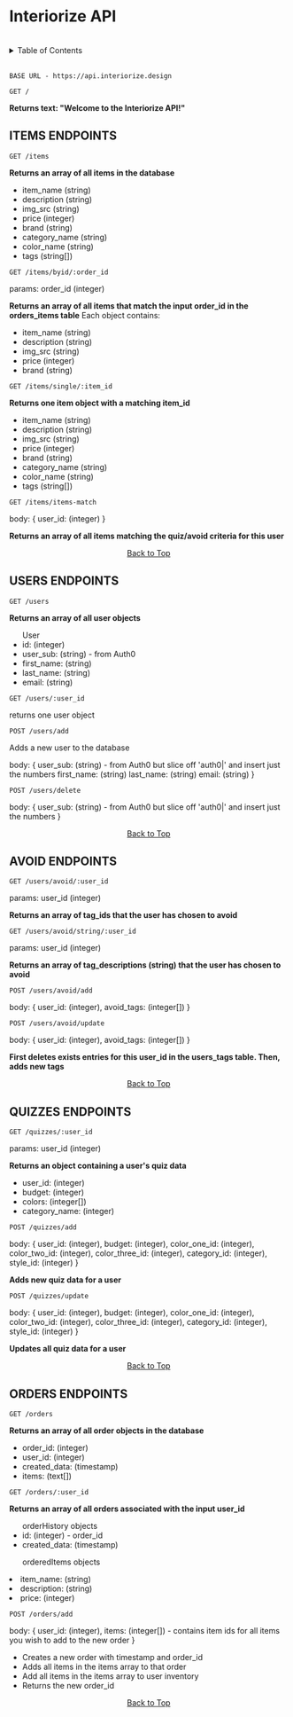 # Interiorize API
<br/>
<details>
  <summary>Table of Contents</summary>
  <ol>
    <li>
      <a href="#items-endpoints">Items Endpoints</a>
      <ul>
        <li>GET /items</li>
        <li>GET /items/byId/:order_id</li>
        <li>GET /items/single/:item_id</li>
        <li>GET /items/items-match</li>
      </ul>
    </li>
    <li>
      <a href="#users-endpoints">Users Endpoints</a>
      <ul>
        <li>GET /users</li>
        <li>GET /users/:user_id</li>
        <li>POST /users/add</li>
        <li>POST /users/delete</li>
      </ul>
    </li>
    <li>
        <a href="#avoid-endpoints">Avoid Endpoints</a>
        <ul>
            <li>GET /users/avoid/:user_id</li>
            <li>GET /users/avoid/string/:user_id</li>
            <li>GET /users/avoid/add</li>
            <li>GET /users/avoid/update</li>
        </ul>
    </li>
    <li>
        <a href="#quizzes-endpoints">Quizzes Endpoints</a>
         <ul>
            <li>GET /quizzes/:user_id</li>
            <li>POST /quizzes/add</li>
            <li>POST /quizzes/update</li>
        </ul>
    </li>
    <li>
        <a href="#orders-endpoints">Orders Endpoints</a>
        <ul>
        <li>GET /orders</li>
        <li>GET /orders/:user_id</li>
        <li>POST /orders/add</li>
      </ul>
    </li>    
  </ol>
</details><br/>

    BASE URL - https://api.interiorize.design

    GET /

<b>Returns text: "Welcome to the Interiorize API!"</b>

## ITEMS ENDPOINTS

    GET /items

<b>Returns an array of all items in the database</b>
<ul>
    <li>item_name (string)</li>
    <li>description (string)</li>
    <li>img_src (string)</li>
    <li>price (integer)</li>
    <li>brand (string)</li>
    <li>category_name (string)</li>
    <li>color_name (string)</li>
    <li>tags (string[])</li>
</ul>


    GET /items/byid/:order_id

params: order_id (integer)

<b>Returns an array of all items that match the input order_id in the orders_items table</b>
Each object contains: 
<ul>
    <li>item_name (string)</li>
    <li>description (string)</li>
    <li>img_src (string)</li>
    <li>price (integer)</li>
    <li>brand (string)</li>
</ul>

    GET /items/single/:item_id

<b>Returns one item object with a matching item_id</b>
<ul>
    <li>item_name (string)</li>
    <li>description (string)</li>
    <li>img_src (string)</li>
    <li>price (integer)</li>
    <li>brand (string)</li>
    <li>category_name (string)</li>
    <li>color_name (string)</li>
    <li>tags (string[])</li>
</ul>

    GET /items/items-match

body: {
    user_id: (integer)
}

<b>Returns an array of all items matching the quiz/avoid criteria for this user</b>

<p align="center">
    <a href="#interiorize-api">Back to Top</a>
</p>

## USERS ENDPOINTS

    GET /users

<b>Returns an array of all user objects</b>

<ul>User
    <li>id: (integer)</li>
    <li>user_sub: (string) - from Auth0</li>
    <li>first_name: (string)</li>
    <li>last_name: (string)</li>
    <li>email: (string)</li>
</ul>

    GET /users/:user_id

returns one user object

    POST /users/add

Adds a new user to the database

body: {
    user_sub: (string) - from Auth0 but slice off 'auth0|' and insert just the numbers
    first_name: (string)
    last_name: (string)
    email: (string)
}

    POST /users/delete

body: {
    user_sub: (string) - from Auth0 but slice off 'auth0|' and insert just the numbers
}

<p align="center">
    <a href="#interiorize-api">Back to Top</a>
</p>

## AVOID ENDPOINTS

    GET /users/avoid/:user_id

params: user_id (integer)

<b>Returns an array of tag_ids that the user has chosen to avoid</b>

    GET /users/avoid/string/:user_id

params: user_id (integer)

<b>Returns an array of tag_descriptions (string) that the user has chosen to avoid</b>

    POST /users/avoid/add

body: {
    user_id: (integer),
    avoid_tags: (integer[])
}

    POST /users/avoid/update

body: {
    user_id: (integer),
    avoid_tags: (integer[])
}

<b>First deletes exists entries for this user_id in the users_tags table. Then, adds new tags</b>
<p align="center">
    <a href="#interiorize-api">Back to Top</a>
</p>

## QUIZZES ENDPOINTS

    GET /quizzes/:user_id

params: user_id (integer)

<b>Returns an object containing a user's quiz data</b>

<ul>
    <li>user_id: (integer)</li>
    <li>budget: (integer)</li>
    <li>colors: (integer[])</li>
    <li>category_name: (integer)</li>
</ul>

    POST /quizzes/add

body: {
    user_id: (integer),
    budget: (integer),
    color_one_id: (integer),
    color_two_id: (integer),
    color_three_id: (integer),
    category_id: (integer),
    style_id: (integer)
}

<b>Adds new quiz data for a user</b>

    POST /quizzes/update

body: {
    user_id: (integer),
    budget: (integer),
    color_one_id: (integer),
    color_two_id: (integer),
    color_three_id: (integer),
    category_id: (integer),
    style_id: (integer)
}

<b>Updates all quiz data for a user</b>

<p align="center">
    <a href="#interiorize-api">Back to Top</a>
</p>

## ORDERS ENDPOINTS

    GET /orders

<b>Returns an array of all order objects in the database</b>

<ul>
    <li>order_id: (integer)</li>
    <li>user_id: (integer)</li>
    <li>created_data: (timestamp)</li>
    <li>items: (text[])</li>
</ul>

    GET /orders/:user_id

<b>Returns an array of all orders associated with the input user_id</b>

<ul>orderHistory objects
    <li>id: (integer) - order_id</li>
    <li>created_data: (timestamp)</li>
</ul>
<ul>orderedItems objects</ul>
    <li>item_name: (string)</li>
    <li>description: (string)</li>
    <li>price: (integer)</li>

    POST /orders/add

body: {
    user_id: (integer),
    items: (integer[]) - contains item ids for all items you wish to add to the new order
}

<ul>
    <li>Creates a new order with timestamp and order_id</li>
    <li>Adds all items in the items array to that order</li>
    <li>Add all items in the items array to user inventory</li>
    <li>Returns the new order_id</li>
</ul>

<p align="center">
    <a href="#interiorize-api">Back to Top</a>
</p>